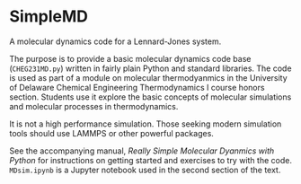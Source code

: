 # SimpleMD

A molecular dynamics code for a Lennard-Jones system.

The purpose is to provide a basic molecular dynamics code base (`CHEG231MD.py`) written in fairly plain Python and standard libraries. The code is used as part of a module on molecular thermodyanmics in the University of Delaware Chemical Engineering Thermodynamics I course honors section. Students use it explore the basic concepts of molecular simulations and molecular processes in thermodynamics. 

It is not a high performance simulation. Those seeking modern simulation tools should use LAMMPS or other powerful packages.

See the accompanying manual, *Really Simple Molecular Dyanmics with Python* for instructions on getting started and exercises to try with the code. `MDsim.ipynb` is a Jupyter notebook used in the second section of the text.
